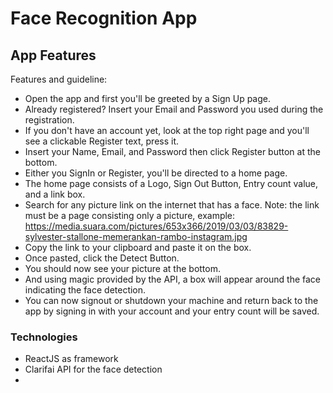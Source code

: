# Face Recognition App

## App Features

Features and guideline:
- Open the app and first you'll be greeted by a Sign Up page.
- Already registered? Insert your Email and Password you used during the registration.
- If you don't have an account yet, look at the top right page and you'll see a clickable Register text, press it.
- Insert your Name, Email, and Password then click Register button at the bottom.
- Either you SignIn or Register, you'll be directed to a home page.
- The home page consists of a Logo, Sign Out Button, Entry count value, and a link box.
- Search for any picture link on the internet that has a face. Note: the link must be a page consisting only a picture, example: https://media.suara.com/pictures/653x366/2019/03/03/83829-sylvester-stallone-memerankan-rambo-instagram.jpg
- Copy the link to your clipboard and paste it on the box.
- Once pasted, click the Detect Button.
- You should now see your picture at the bottom.
- And using magic provided by the API, a box will appear around the face indicating the face detection.
- You can now signout or shutdown your machine and return back to the app by signing in with your account and your entry count will be saved.

### Technologies

- ReactJS as framework
- Clarifai API for the face detection
- 
